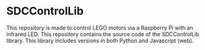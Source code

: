 # SDCControlLib
This repository is made to control LEGO motors via a Raspberry Pi with an infrared LED.
This repository contains the source code of the SDCControlLib library.
This library includes versions in both Python and Javascript (web).